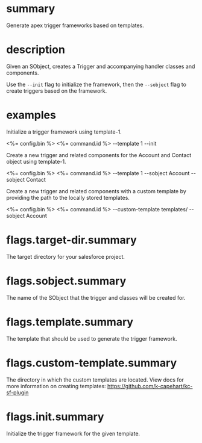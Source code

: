# summary

Generate apex trigger frameworks based on templates.

# description

Given an SObject, creates a Trigger and accompanying handler classes and components.

Use the `--init` flag to initialize the framework, then the `--sobject` flag to create triggers based on the framework.

# examples

Initialize a trigger framework using template-1.

<%= config.bin %> <%= command.id %> --template 1 --init

Create a new trigger and related components for the Account and Contact object using template-1.

<%= config.bin %> <%= command.id %> --template 1 --sobject Account --sobject Contact

Create a new trigger and related components with a custom template by providing the path to the locally stored templates.

<%= config.bin %> <%= command.id %> --custom-template templates/ --sobject Account

# flags.target-dir.summary

The target directory for your salesforce project.

# flags.sobject.summary

The name of the SObject that the trigger and classes will be created for.

# flags.template.summary

The template that should be used to generate the trigger framework.

# flags.custom-template.summary

The directory in which the custom templates are located. View docs for more information on creating templates: https://github.com/k-capehart/kc-sf-plugin

# flags.init.summary

Initialize the trigger framework for the given template.
